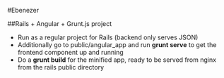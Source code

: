 #Ebenezer

##Rails + Angular + Grunt.js project

- Run as a regular project for Rails (backend only serves JSON)
- Additionally go to public/angular_app and run __grunt serve__ to get the frontend component up and running
- Do a __grunt build__ for the minified app, ready to be served from nginx from the rails public directory
